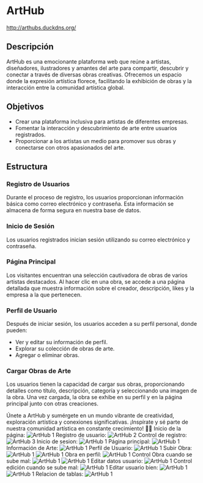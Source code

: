 # ArtHub
http://arthubs.duckdns.org/
## Descripción

ArtHub es una emocionante plataforma web que reúne a artistas, diseñadores, ilustradores y amantes del arte para compartir, descubrir y conectar a través de diversas obras creativas. Ofrecemos un espacio donde la expresión artística florece, facilitando la exhibición de obras y la interacción entre la comunidad artística global.

## Objetivos

- Crear una plataforma inclusiva para artistas de diferentes empresas.
- Fomentar la interacción y descubrimiento de arte entre usuarios registrados.
- Proporcionar a los artistas un medio para promover sus obras y conectarse con otros apasionados del arte.

## Estructura

### Registro de Usuarios

Durante el proceso de registro, los usuarios proporcionan información básica como correo electrónico y contraseña. Esta información se almacena de forma segura en nuestra base de datos.

### Inicio de Sesión

Los usuarios registrados inician sesión utilizando su correo electrónico y contraseña.

### Página Principal

Los visitantes encuentran una selección cautivadora de obras de varios artistas destacados. Al hacer clic en una obra, se accede a una página detallada que muestra información sobre el creador, descripción, likes y la empresa a la que pertenecen.

### Perfil de Usuario

Después de iniciar sesión, los usuarios acceden a su perfil personal, donde pueden:

- Ver y editar su información de perfil.
- Explorar su colección de obras de arte.
- Agregar o eliminar obras.

### Cargar Obras de Arte

Los usuarios tienen la capacidad de cargar sus obras, proporcionando detalles como título, descripción, categoría y seleccionando una imagen de la obra. Una vez cargada, la obra se exhibe en su perfil y en la página principal junto con otras creaciones.

Únete a ArtHub y sumérgete en un mundo vibrante de creatividad, exploración artística y conexiones significativas. ¡Inspírate y sé parte de nuestra comunidad artística en constante crecimiento! 🎨✨
Inicio de la página:
![ArtHub 1](FotosArthub/inicio.jpg)
Registro de usuario:
![ArtHub 2](FotosArthub/registro.jpg)
Control de registro:
![ArtHub 3](FotosArthub/controlRegistro.jpg)
Inicio de sesion: 
![ArtHub 1](FotosArthub/inicioDespuesDeRegistro.jpg)
Página principal:
![ArtHub 1](FotosArthub/main.jpg)
Información de Arte:
![ArtHub 1](FotosArthub/infoArte.jpg)
Perfil de Usuario:
![ArtHub 1](FotosArthub/perfil.jpg)
Subir Obra:
![ArtHub 1](FotosArthub/subirObra.jpg)
![ArtHub 1](FotosArthub/obraSubida.jpg)
Obra en perfil:
![ArtHub 1](FotosArthub/obraEnPerfil.jpg)
Control Obra cuando se sube mal:
![ArtHub 1](FotosArthub/subirObraMal.jpg)
![ArtHub 1](FotosArthub/ObraNoSubida.jpg)
Editar datos usuario:
![ArtHub 1](FotosArthub/editarUsuario.jpg)
Control edición cuando se sube mal:
![ArtHub 1](FotosArthub/editarUsuarioMal.jpg)
Editar usuario bien:
![ArtHub 1](FotosArthub/editarUsuarioBien.jpg)
![ArtHub 1](FotosArthub/editarUserBien.jpg)
Relacion de tablas: 
![ArtHub 1](FotosArthub/relacion.jpg)

